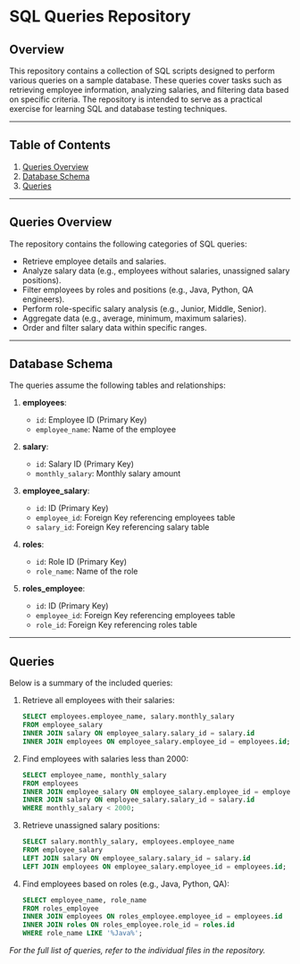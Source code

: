 # SQL Queries Repository

## Overview
This repository contains a collection of SQL scripts designed to perform various queries on a sample database. These queries cover tasks such as retrieving employee information, analyzing salaries, and filtering data based on specific criteria. The repository is intended to serve as a practical exercise for learning SQL and database testing techniques.

---

## Table of Contents
1. [Queries Overview](#queries-overview)
2. [Database Schema](#database-schema)
3. [Queries](#queries)

---

## Queries Overview
The repository contains the following categories of SQL queries:

- Retrieve employee details and salaries.
- Analyze salary data (e.g., employees without salaries, unassigned salary positions).
- Filter employees by roles and positions (e.g., Java, Python, QA engineers).
- Perform role-specific salary analysis (e.g., Junior, Middle, Senior).
- Aggregate data (e.g., average, minimum, maximum salaries).
- Order and filter salary data within specific ranges.

---

## Database Schema
The queries assume the following tables and relationships:

1. **employees**:
   - `id`: Employee ID (Primary Key)
   - `employee_name`: Name of the employee

2. **salary**:
   - `id`: Salary ID (Primary Key)
   - `monthly_salary`: Monthly salary amount

3. **employee_salary**:
   - `id`: ID (Primary Key)
   - `employee_id`: Foreign Key referencing employees table
   - `salary_id`: Foreign Key referencing salary table

4. **roles**:
   - `id`: Role ID (Primary Key)
   - `role_name`: Name of the role

5. **roles_employee**:
   - `id`: ID (Primary Key)
   - `employee_id`: Foreign Key referencing employees table
   - `role_id`: Foreign Key referencing roles table

---


## Queries
Below is a summary of the included queries:

1. Retrieve all employees with their salaries:
   ```sql
   SELECT employees.employee_name, salary.monthly_salary
   FROM employee_salary
   INNER JOIN salary ON employee_salary.salary_id = salary.id
   INNER JOIN employees ON employee_salary.employee_id = employees.id;
   ```

2. Find employees with salaries less than 2000:
   ```sql
   SELECT employee_name, monthly_salary
   FROM employees
   INNER JOIN employee_salary ON employee_salary.employee_id = employees.id
   INNER JOIN salary ON employee_salary.salary_id = salary.id
   WHERE monthly_salary < 2000;
   ```

3. Retrieve unassigned salary positions:
   ```sql
   SELECT salary.monthly_salary, employees.employee_name
   FROM employee_salary
   LEFT JOIN salary ON employee_salary.salary_id = salary.id
   LEFT JOIN employees ON employee_salary.employee_id = employees.id;
   ```

4. Find employees based on roles (e.g., Java, Python, QA):
   ```sql
   SELECT employee_name, role_name
   FROM roles_employee
   INNER JOIN employees ON roles_employee.employee_id = employees.id
   INNER JOIN roles ON roles_employee.role_id = roles.id
   WHERE role_name LIKE '%Java%';
   ```

_For the full list of queries, refer to the individual files in the repository._






